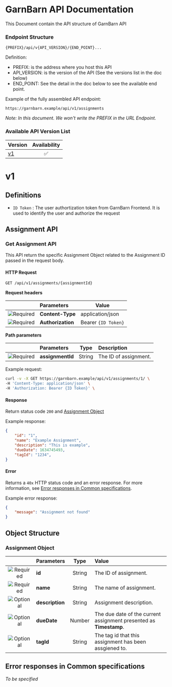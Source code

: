 # GarnBarn API Documentation

This Document contain the API structure of GarnBarn API

### Endpoint Structure

```
{PREFIX}/api/v{API_VERSION}/{END_POINT}...
```

Definition:

- PREFIX: is the address where you host this API
- API_VERSION: is the version of the API (See the versions list in the doc below)
- END_POINT: See the detail in the doc below to see the available end point.

Example of the fully assembled API endpoint:

```
https://garnbarn.example/api/v1/assignments
```

_Note: In this document. We won't write the PREFIX in the URL Endpoint._

### Available API Version List

| Version   | Availability |
| :-------- | :----------: |
| [v1](#v1) |      ✅      |

# v1

## Definitions

- `ID Token` : The user authortization token from GarnBarn Frontend. It is used to identify the user and authorize the request

## Assignment API

### Get Assignment API

This API return the specific Assignment Object related to the Assignment ID passed in the request body.

#### HTTP Request

`GET /api/v1/assignments/{assignmentId}`

**Request headers**

|                             | Parameters        | Value               |
| :-------------------------: | :---------------- | ------------------- |
| ![Required][required_badge] | **Content-Type**  | application/json    |
| ![Required][required_badge] | **Authorization** | Bearer `{ID Token}` |

**Path parameters**

|                             | Parameters       |  Type  | Description           |
| :-------------------------: | :--------------- | :----: | :-------------------- |
| ![Required][required_badge] | **assignmentId** | String | The ID of assignment. |

Example request:

```bash
curl -v -X GET https://garnbarn.example/api/v1/assignments/1/ \
-H 'Content-Type: application/json' \
-H 'Authorization: Bearer {ID Token}' \
```

#### Response

Return status code `200` and [Assignment Object](#assignment-object)

Example response:

```JSON
{
    "id": "1",
    "name": "Example Assignment",
    "description": "This is example",
    "dueDate": 1634745493,
    "tagId": "1234",
}
```

#### Error

Returns a `40x` HTTP status code and an error response. For more information, see [Error responses in Common specifications](#error-responses-in-common-specifications).

Example error response:

```JSON
{
    "message": "Assignment not found"
}
```

## Object Structure

### Assignment Object

|                             | Parameters      |  Type  | Value                                                              |
| :-------------------------: | :-------------- | :----: | :----------------------------------------------------------------- |
| ![Required][required_badge] | **id**          | String | The ID of assignment.                                              |
| ![Required][required_badge] | **name**        | String | The name of assignment.                                            |
| ![Optional][optional_badge] | **description** | String | Assignment description.                                            |
| ![Optional][optional_badge] | **dueDate**     | Number | The due date of the current assignment presented as **Timestamp**. |
| ![Optional][optional_badge] | **tagId**       | String | The tag id that this assignment has been assgiened to.             |

## Error responses in Common specifications

_To be specified_

[required_badge]: https://img.shields.io/badge/-Required-ff6c5e?style=flat-square
[optional_badge]: https://img.shields.io/badge/-Optional-c9c9c9?style=flat-square
